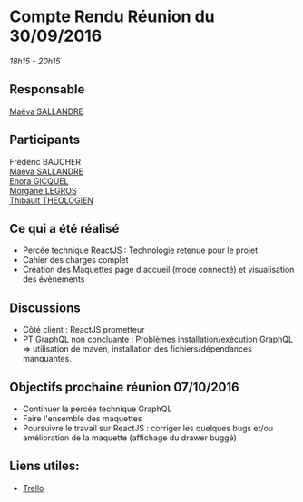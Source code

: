 # Compte Rendu Réunion du 30/09/2016
*18h15 - 20h15*

## Responsable
[Maëva SALLANDRE](https://github.com/Lueva)

## Participants
Frédéric BAUCHER  
[Maëva SALLANDRE](https://github.com/Lueva)  
[Enora GICQUEL](https://github.com/Kahmeset)  
[Morgane LEGROS](https://github.com/morgane1806)  
[Thibault THEOLOGIEN](https://github.com/MacBootglass)


## Ce qui a été réalisé
* Percée technique ReactJS : Technologie retenue pour le projet
* Cahier des charges complet
* Création des Maquettes page d'accueil (mode connecté) et visualisation des évènements

## Discussions
* Côté client : ReactJS prometteur
* PT GraphQL non concluante : Problèmes installation/exécution GraphQL => utilisation de maven, installation des fichiers/dépendances manquantes.

## Objectifs prochaine réunion 07/10/2016
* Continuer la percée technique GraphQL
* Faire l'ensemble des maquettes
* Poursuivre le travail sur ReactJS : corriger les quelques bugs et/ou amélioration de la maquette (affichage du drawer buggé) 

## Liens utiles:
* [Trello](https://trello.com/b/5UbSuHw2/asi-j-m-ennuie)